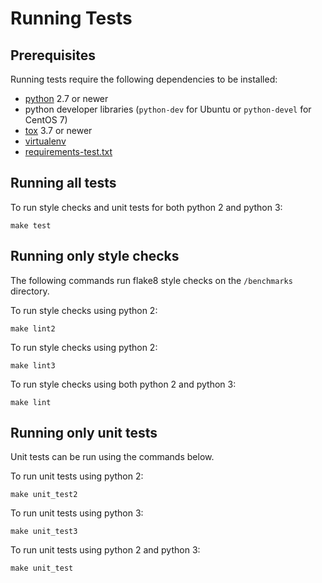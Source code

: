 # Running Tests

## Prerequisites

Running tests require the following dependencies to be installed:
* [python](https://www.python.org/downloads/) 2.7 or newer
* python developer libraries (`python-dev` for Ubuntu or `python-devel` for CentOS 7)
* [tox](https://tox.readthedocs.io/en/latest/install.html) 3.7 or newer
* [virtualenv](https://virtualenv.pypa.io)
* [requirements-test.txt](../requirements-test.txt)

## Running all tests

To run style checks and unit tests for both python 2 and python 3:

```
make test
```

## Running only style checks

The following commands run flake8 style checks on the `/benchmarks` directory.

To run style checks using python 2:
```
make lint2
```

To run style checks using python 2:
```
make lint3
```

To run style checks using both python 2 and python 3:
```
make lint
```

## Running only unit tests

Unit tests can be run using the commands below.

To run unit tests using python 2:
```
make unit_test2
```

To run unit tests using python 3:
```
make unit_test3
```

To run unit tests using python 2 and python 3:
```
make unit_test
```
